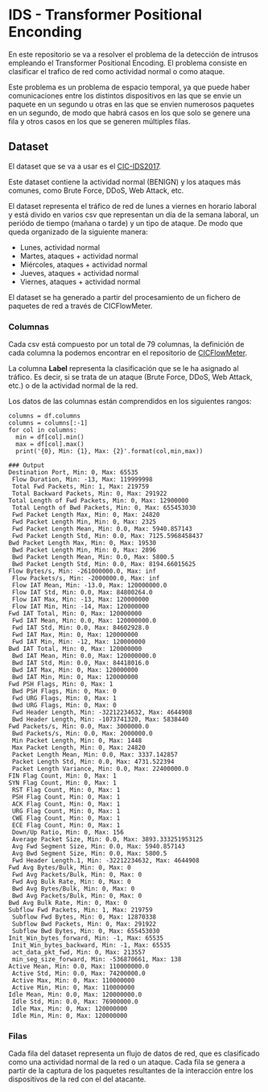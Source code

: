 # IDS - Transformer Positional Enconding

En este repositorio se va a resolver el problema de la detección de intrusos empleando el Transformer Positional Encoding. 
El problema consiste en clasificar el trafico de red como actividad normal o como ataque.

Este problema es un problema de espacio temporal, ya que puede haber comunicaciones entre los distintos dispositivos en las que se envie un paquete en un segundo u otras en las que se envien numerosos paquetes en un segundo, de modo que habrá casos en los que solo se genere una fila y otros casos en los que se generen múltiples filas.

## Dataset
El dataset que se va a usar es el [CIC-IDS2017](https://www.unb.ca/cic/datasets/ids-2017.html).

Este dataset contiene la actividad normal (BENIGN) y los ataques más comunes, como Brute Force, DDoS, Web Attack, etc.

El dataset representa el tráfico de red de lunes a viernes en horario laboral y está divido en varios csv que representan un día de la semana laboral, un periódo de tiempo (mañana o tarde) y un tipo de ataque. De modo que queda organizado de la siguiente manera:
    <ul>
        <li>Lunes, actividad normal</li>
        <li>Martes, ataques + actividad normal</li>
        <li>Miércoles, ataques + actividad normal</li>
        <li>Jueves, ataques + actividad normal</li>
        <li>Viernes, ataques + actividad normal</li>
    </ul>

El dataset se ha generado a partir del procesamiento de un fichero de paquetes de red a través de CICFlowMeter.

### Columnas
Cada csv está compuesto por un total de 79 columnas, la definición de cada columna la podemos encontrar en el repositorio de [CICFlowMeter](https://github.com/ahlashkari/CICFlowMeter/blob/master/ReadMe.txt).

La columna **Label** representa la clasificación que se le ha asignado al tráfico. Es decir, si se trata de un ataque (Brute Force, DDoS, Web Attack, etc.) o de la actividad normal de la red.

Los datos de las columnas están comprendidos en los siguientes rangos:
```
columns = df.columns
columns = columns[:-1]
for col in columns:
  min = df[col].min()
  max = df[col].max()
  print('{0}, Min: {1}, Max: {2}'.format(col,min,max))

### Output
Destination Port, Min: 0, Max: 65535
 Flow Duration, Min: -13, Max: 119999998
 Total Fwd Packets, Min: 1, Max: 219759
 Total Backward Packets, Min: 0, Max: 291922
Total Length of Fwd Packets, Min: 0, Max: 12900000
 Total Length of Bwd Packets, Min: 0, Max: 655453030
 Fwd Packet Length Max, Min: 0, Max: 24820
 Fwd Packet Length Min, Min: 0, Max: 2325
 Fwd Packet Length Mean, Min: 0.0, Max: 5940.857143
 Fwd Packet Length Std, Min: 0.0, Max: 7125.5968458437
Bwd Packet Length Max, Min: 0, Max: 19530
 Bwd Packet Length Min, Min: 0, Max: 2896
 Bwd Packet Length Mean, Min: 0.0, Max: 5800.5
 Bwd Packet Length Std, Min: 0.0, Max: 8194.66015625
Flow Bytes/s, Min: -261000000.0, Max: inf
 Flow Packets/s, Min: -2000000.0, Max: inf
 Flow IAT Mean, Min: -13.0, Max: 120000000.0
 Flow IAT Std, Min: 0.0, Max: 84800264.0
 Flow IAT Max, Min: -13, Max: 120000000
 Flow IAT Min, Min: -14, Max: 120000000
Fwd IAT Total, Min: 0, Max: 120000000
 Fwd IAT Mean, Min: 0.0, Max: 120000000.0
 Fwd IAT Std, Min: 0.0, Max: 84602928.0
 Fwd IAT Max, Min: 0, Max: 120000000
 Fwd IAT Min, Min: -12, Max: 120000000
Bwd IAT Total, Min: 0, Max: 120000000
 Bwd IAT Mean, Min: 0.0, Max: 120000000.0
 Bwd IAT Std, Min: 0.0, Max: 84418016.0
 Bwd IAT Max, Min: 0, Max: 120000000
 Bwd IAT Min, Min: 0, Max: 120000000
Fwd PSH Flags, Min: 0, Max: 1
 Bwd PSH Flags, Min: 0, Max: 0
 Fwd URG Flags, Min: 0, Max: 1
 Bwd URG Flags, Min: 0, Max: 0
 Fwd Header Length, Min: -32212234632, Max: 4644908
 Bwd Header Length, Min: -1073741320, Max: 5838440
Fwd Packets/s, Min: 0.0, Max: 3000000.0
 Bwd Packets/s, Min: 0.0, Max: 2000000.0
 Min Packet Length, Min: 0, Max: 1448
 Max Packet Length, Min: 0, Max: 24820
 Packet Length Mean, Min: 0.0, Max: 3337.142857
 Packet Length Std, Min: 0.0, Max: 4731.522394
 Packet Length Variance, Min: 0.0, Max: 22400000.0
FIN Flag Count, Min: 0, Max: 1
SYN Flag Count, Min: 0, Max: 1
 RST Flag Count, Min: 0, Max: 1
 PSH Flag Count, Min: 0, Max: 1
 ACK Flag Count, Min: 0, Max: 1
 URG Flag Count, Min: 0, Max: 1
 CWE Flag Count, Min: 0, Max: 1
 ECE Flag Count, Min: 0, Max: 1
 Down/Up Ratio, Min: 0, Max: 156
 Average Packet Size, Min: 0.0, Max: 3893.333251953125
 Avg Fwd Segment Size, Min: 0.0, Max: 5940.857143
 Avg Bwd Segment Size, Min: 0.0, Max: 5800.5
 Fwd Header Length.1, Min: -32212234632, Max: 4644908
Fwd Avg Bytes/Bulk, Min: 0, Max: 0
 Fwd Avg Packets/Bulk, Min: 0, Max: 0
 Fwd Avg Bulk Rate, Min: 0, Max: 0
 Bwd Avg Bytes/Bulk, Min: 0, Max: 0
 Bwd Avg Packets/Bulk, Min: 0, Max: 0
Bwd Avg Bulk Rate, Min: 0, Max: 0
Subflow Fwd Packets, Min: 1, Max: 219759
 Subflow Fwd Bytes, Min: 0, Max: 12870338
 Subflow Bwd Packets, Min: 0, Max: 291922
 Subflow Bwd Bytes, Min: 0, Max: 655453030
Init_Win_bytes_forward, Min: -1, Max: 65535
 Init_Win_bytes_backward, Min: -1, Max: 65535
 act_data_pkt_fwd, Min: 0, Max: 213557
 min_seg_size_forward, Min: -536870661, Max: 138
Active Mean, Min: 0.0, Max: 110000000.0
 Active Std, Min: 0.0, Max: 74200000.0
 Active Max, Min: 0, Max: 110000000
 Active Min, Min: 0, Max: 110000000
Idle Mean, Min: 0.0, Max: 120000000.0
 Idle Std, Min: 0.0, Max: 76900000.0
 Idle Max, Min: 0, Max: 120000000
 Idle Min, Min: 0, Max: 120000000
```

### Filas
Cada fila del dataset representa un flujo de datos de red, que es clasificado como una actividad normal de la red o un ataque. Cada fila se genera a partir de la captura de los paquetes resultantes de la interacción entre los dispositivos de la red con el del atacante.

